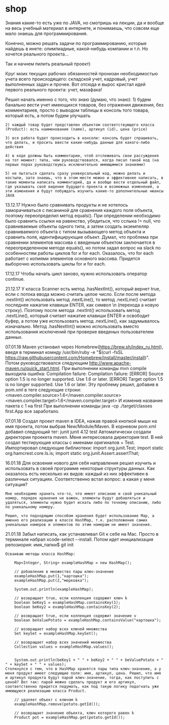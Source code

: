 # shop

Знания какие-то есть уже по JAVA, но смотришь на лекции, да и вообще на весь учебный материал в интернете, и понимаешь, что совсем еще мало знаешь для программирования.

Конечно, можно решать задачи по программированию, которые найдешь в инете: олимпиадные, какой-нибудь компании и т.п. Но хочется реального проекта...

Так и начнем пилить реальный проект)

Круг моих текущих рабочих обязанностей пронизан необходимостью учета всего происходящего: складской учет, кадровый, учет выполненных задач и прочее. Вот отсюда и вырос кристал идей первого реального проекта: учет, мазафака!

Решил начать именно с того, что знаю (думаю, что знаю):
	1) будем банально вести учет имеющихся товаров, без отражения движения, без комментариев, просто с выводом таблицы в консоль того товара, который есть, а потом будем улучшать

	2) каждый товар будет представлен объектом соответствующего класса (Product): есть наименование (name), артикул (id), цена (price)

	3) вся работа будет происходить в консоли: консоль будет спрашивать, что делать, и просить ввести какие-нибудь данные для какого-либо действия

	4) в коде должны быть комментарии, чтоб отслеживать свои рассуждения на тот момент: типа, чем руководствовался, когда писал такой код (на первых порах руководствуюсь исключительно имеющимися знаниями)

	5) не пытаться сделать сразу универсальный код, можно делать и костыли, зато знаешь, что в этом месте можно и эффективнее написать, в такие моменты написать комментарий, да и вообще вести отдельный файл, где указывать своё видение будущего проекта и возможных изменений, а эти изменения и будут побуждать изучить какие-то дополнительные нюансы JAVA

13.12.17
	Нужно было сравнивать продукты и не хотелось заморачиваться с писаниной для сравнения каждого поля объекта, поэтому переопределил метод equals().
		При определении необходимо было сравнить ссылки на равенство, убедиться, что сслыка != null, что сравниваемые объекты одного типа, а затем создать экземпеляр сравниваемого объекта с типом вызывающего метод объекта и сравнить поля, идентифицирующие объект.
	Думал, что проблема при сравнении элементов массива с введеным объектом заключается в переопределенном методе equals(), но потом задал вопрос на slack по особенностям работы циклов for и for each.
		Оказалось, что for each работает с копиями элементов основного массива. Придется выборочно использовать циклы for и for each.

17.12.17
	Чтобы начать цикл заново, нужно использовать оператор continue.

21.12.17
	У класса Scanner есть метод .hasNextInt(), который вернет true, если с потока ввода можно считать целое число.
	Если после метода .nextInt() использовать метод .nextLine(), то метод .nextLine() считает последнее нажатие клавиши ENTER, как символ \n (перехода а новую строку). Поэтому после метода .nextInt() использовать метод .nextLine(), который считает нажатие клавиши ENTER и освободит буфер, а потом уже использовать метод .nextLine(), как задумывалось изначально.
	Метод .hasNextInt() можно использовать вместо использования исключений при проверке введеных пользователем данных.

07.01.18
	Maven установил через Homebrew(https://brew.sh/index_ru.html), введя в терминал комнду /usr/bin/ruby -e "$(curl -fsSL https://raw.githubusercontent.com/Homebrew/install/master/install)". Потом руководствовался следующим http://www.apache-maven.ru/quick_start.html.
	При выполнении команды mvn compile выходила ошибка:
														Compilation failure: Compilation failure: 
														[ERROR] Source option 1.5 is no longer supported. Use 1.6 or later.
														[ERROR] Target option 1.5 is no longer supported. Use 1.6 or later.
														Эту проблему решил, добавив в pom.xml в теге <properties> следующие строки:
															<maven.compiler.source>1.6</maven.compiler.source>
    														<maven.compiler.target>1.6</maven.compiler.target>
    													И изменив название пакета с 1 на first
    При выполнении команды java -cp ./target/classes first.App все заработало.

07.01.18
	Создал проект maven в IDEA, нажав правой кнопкой мыши на имя проекта, потом выбрав New/Module/Maven.
	В корневом pom.xml добавил следующий тег:
												<dependencies>
											        <dependency>
											            <groupId>junit</groupId>
											            <artifactId>junit</artifactId>
											            <version>4.12</version>
											            <scope>test</scope>
											        </dependency>
											    </dependencies>
	Автоматически создали директории проекета maven. Меня интересовала директория test. В ней создал тестирующие классы с именами оригиналов + Test.
	Импортировал следующие библиотеки:
										import org.junit.Test;
										import static org.hamcrest.core.Is.is;
										import static org.junit.Assert.assertThat;

16.01.18
	Для освоения нового для себя направления решил изучить и использовать в своей программе некоторые структуры данных. Как оказалось есть несколько их видов: каждый из них эффективен в различных ситуациях. Соответственно встал вопрос: а какая у меня ситуация?

	Мне необходимо хранить что-то, что имеет описание и свой уникальный номер, порядок хранения не важен, элементы будут добавляться и удаляться, элементы нужно будет искать либо по точному описанию, либо по уникальному номеру.

	Решил, что подходящим способом хранения будет использование Map, а именно его реализацию в классе HashMap, т.к. расположение самих уникальных номеров и элементов по этим номерам не имеет значения.

21.01.18
	Забыл написать, как устанавливал Git к себе на Mac. Просто в терминале набрал xcode-select --install.
	Потом идет инициализация репозиория: имя_папки$ git init

	Осваиваю методы класса HashMap:

		Map<Integer, String> exampleHashMap = new HashMap();

        // добавление в множество пары ключ-значение
        exampleHashMap.put(1,"картошка");
        exampleHashMap.put(2,"морковка");

        System.out.println(exampleHashMap);

        // возвращает true, если коллекция содержит ключ k
        boolean beKey1 = exampleHashMap.containsKey(1);
        boolean beKey2 = exampleHashMap.containsKey(2);

        // возвращает true, если коллекция содержит значение v
        boolean beValuePotato = exampleHashMap.containsValue("картошка");

        // возвращает набор всех ключей множества
        Set keySet = exampleHashMap.keySet();

        // возвращает набор всех значений множества
        Collection values = exampleHashMap.values();
        

        System.out.println(beKey1 + " " + beKey2 + " " + beValuePotato + " " + keySet + " " + values);
    Столкнулся с тем, что в HashMap хранятся пары типа ключ-значение, а у меня продукт имеет следующие поля: имя, артикул, цена. Решил, что имя и артикул продукта будут парой ключ-значение, тогда, как поступить с ценой? Вот так: парой можно сделать продукт и его артикул, соответственно придется подумать, как под такую логику подогнать уже имеющуюся реализацию класса Product.

    	// удаляет объект с ключом k
        exampleHashMap.remove(potato.getId());

        // возвращает значение объекта, ключ которого равен k
        Product pot = exampleHashMap.get(potato.getId());
